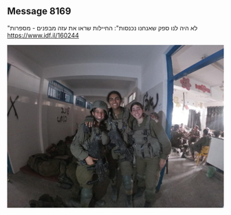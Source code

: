## Message 8169

"לא היה לנו ספק שאנחנו נכנסות":
החיילות שראו את עזה מבפנים - מספרות
https://www.idf.il/160244

![Photo](./8169/8169_photo.jpg)
